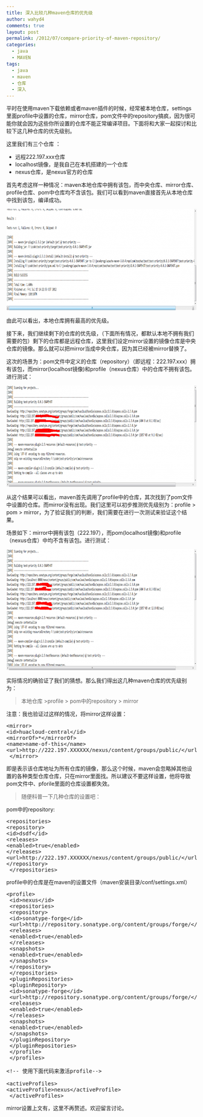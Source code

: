 ```yaml
---
title: 深入比较几种maven仓库的优先级
author: wahyd4
comments: true
layout: post
permalink: /2012/07/compare-priority-of-maven-repository/
categories:
  - java
  - MAVEN
tags:
  - java
  - maven
  - 仓库
  - 深入
---
```

平时在使用maven下载依赖或者maven插件的时候，经常被本地仓库，settings里面profile中设置的仓库，mirror仓库，pom文件中的repository搞疯，因为很可能你就会因为这些你所设置的仓库不能正常编译项目。下面将和大家一起探讨和比较下这几种仓库的优先级别。

这里我们有三个仓库 ：

*   远程222.197.xxx仓库
*   localhost镜像，是我自己在本机搭建的一个仓库
*   nexus仓库，是nexus官方的仓库

首先考虑这样一种情况：maven本地仓库中拥有该包，而中央仓库、mirror仓库、profile仓库、pom中仓库均不含该包。我们可以看到maven直接首先从本地仓库中找到该包，编译成功。

[<img class="aligncenter size-large wp-image-2083" title="1" src="/images/2012/07/1-1024x267.png" alt="" width="1024" height="267" />][1]

由此可以看出，本地仓库拥有最高的优先级。

接下来，我们继续剩下的仓库的优先级，（下面所有情况，都默认本地不拥有我们需要的包）剩下的仓库都是远程仓库，这里我们设定mirror设置的镜像仓库是中央仓库的镜像。那么就可以把mirror当成中央仓库，因为其已经被mirror替换了。

这次的场景为：pom文件中定义的仓库（repository）（即远程：222.197.xxx）拥有该包，而mirror(localhost镜像)和profile（nexus仓库）中的仓库不拥有该包。进行测试：

[<img class="aligncenter size-large wp-image-2087" title="2" src="/images/2012/07/2-1024x267.png" alt="" width="1024" height="267" />][2]

从这个结果可以看出，maven首先调用了profile中的仓库，其次找到了pom文件中设置的仓库。而mirror没有出现。我们这里可以初步推测优先级别为：profile > pom > mirror，为了验证我们的判断，我们需要在进行一次测试来验证这个结果。

场景如下：mirror中拥有该包（222.197），而pom(localhost镜像)和profile（nexus仓库）中均不含有该包。进行测试：

[<img class="aligncenter size-large wp-image-2089" title="3" src="/images/2012/07/3-1024x319.png" alt="" width="1024" height="319" />][3]

实际情况的确验证了我们的猜想。那么我们得出这几种maven仓库的优先级别为：

> 本地仓库 >profile > pom中的repository > mirror

注意：我也验证过这样的情况，将mirror这样设置：

<pre class="brush: xml; title: ; notranslate" title="">&lt;mirror&gt;
&lt;id&gt;huacloud-central&lt;/id&gt;
&lt;mirrorOf&gt;*&lt;/mirrorOf&gt;
&lt;name&gt;name-of-this&lt;/name&gt;
&lt;url&gt;http://222.197.XXXXXX/nexus/content/groups/public/&lt;/url&gt;
 &lt;/mirror&gt;
</pre>

即是表示该仓库地址为所有仓库的镜像，那么这个时候，maven会忽略掉其他设置的各种类型仓库仓库，只在mirror里面找。所以建议不要这样设置，他将导致pom文件中、pforile里面的仓库设置都失效。

> 随便科普一下几种仓库的设置吧：

pom中的repository:

<pre class="brush: xml; title: ; notranslate" title="">&lt;repositories&gt;
&lt;repository&gt;
&lt;id&gt;dsdf&lt;/id&gt;
&lt;releases&gt;
&lt;enabled&gt;true&lt;/enabled&gt;
&lt;/releases&gt;
&lt;url&gt;http://222.197.XXXXXX/nexus/content/groups/public/&lt;/url&gt;
&lt;/repository&gt;
 &lt;/repositories&gt;
</pre>

profile中的仓库是在maven的设置文件（maven安装目录/conf/settings.xml）

<pre class="brush: xml; title: ; notranslate" title="">&lt;profile&gt;
 &lt;id&gt;nexus&lt;/id&gt;
 &lt;repositories&gt;
 &lt;repository&gt;
 &lt;id&gt;sonatype-forge&lt;/id&gt;
 &lt;url&gt;http://repository.sonatype.org/content/groups/forge/&lt;/url&gt;
 &lt;releases&gt;
 &lt;enabled&gt;true&lt;/enabled&gt;
 &lt;/releases&gt;
 &lt;snapshots&gt;
 &lt;enabled&gt;true&lt;/enabled&gt;
 &lt;/snapshots&gt;
 &lt;/repository&gt;
 &lt;/repositories&gt;
 &lt;pluginRepositories&gt;
 &lt;pluginRepository&gt;
 &lt;id&gt;sonatype-forge&lt;/id&gt;
 &lt;url&gt;http://repository.sonatype.org/content/groups/forge/&lt;/url&gt;
 &lt;releases&gt;
 &lt;enabled&gt;true&lt;/enabled&gt;
 &lt;/releases&gt;
 &lt;snapshots&gt;
 &lt;enabled&gt;true&lt;/enabled&gt;
 &lt;/snapshots&gt;
 &lt;/pluginRepository&gt;
 &lt;/pluginRepositories&gt;
 &lt;/profile&gt;
 &lt;/profiles&gt;

&lt;!-- 使用下面代码来激活profile--&gt;

&lt;activeProfiles&gt;
&lt;activeProfile&gt;nexus&lt;/activeProfile&gt;
 &lt;/activeProfiles&gt;
</pre>

mirror设置上文有，这里不再赘述。欢迎留言讨论。

 [1]: /images/2012/07/1.png
 [2]: /images/2012/07/2.png
 [3]: /images/2012/07/3.png
